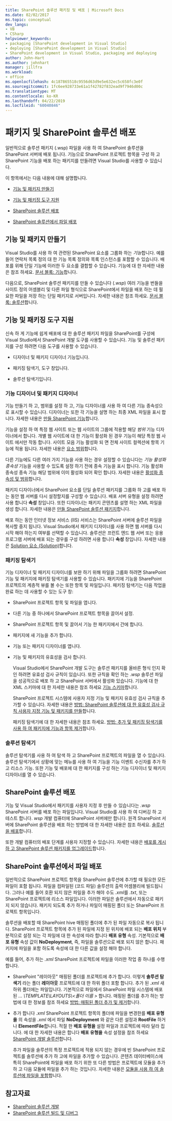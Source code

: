 ```yaml
---
title: SharePoint 솔루션 패키징 및 배포 | Microsoft Docs
ms.date: 02/02/2017
ms.topic: conceptual
dev_langs:
- VB
- CSharp
helpviewer_keywords:
- packaging [SharePoint development in Visual Studio]
- deploying [SharePoint development in Visual Studio]
- SharePoint development in Visual Studio, packaging and deploying
author: John-Hart
ms.author: johnhart
manager: jillfra
ms.workload:
- office
ms.openlocfilehash: 4c187865518c9556d63d9e5e632ec5c658fc3e0f
ms.sourcegitcommit: 1fc6ee928733e61a1f42782f832ead9f7946d00c
ms.translationtype: MT
ms.contentlocale: ko-KR
ms.lasthandoff: 04/22/2019
ms.locfileid: "60040846"
---
```

# <a name="package-and-deploy-sharepoint-solutions"></a>패키지 및 SharePoint 솔루션 배포
  일반적으로 솔루션 패키지 (.wsp) 파일을 사용 하 여 SharePoint 솔루션을 SharePoint 서버에 배포 됩니다. 기능으로 SharePoint 프로젝트 항목을 구성 하 고 SharePoint 기능을 배포 하는 패키지를 만들려면 Visual Studio를 사용할 수 있습니다.

 이 항목에서는 다음 내용에 대해 설명합니다.

- [기능 및 패키지 만들기](#create-features-and-packages)

- [기능 및 패키징 도구 지원](#feature-and-packaging-tool-support)

- [SharePoint 솔루션 배포](#deploy-sharepoint-solutions)

- [SharePoint 솔루션에서 파일 배포](#deploy-files-in-sharepoint-solutions)

## <a name="create-features-and-packages"></a>기능 및 패키지 만들기
 Visual Studio를 사용 하 여 관련된 SharePoint 요소를 그룹화 하는 *기능*합니다. 예를 들어 연락처 목록 정의 대 한 기능 목록 정의와 목록 인스턴스를 포함할 수 있습니다. 배포를 위해 단일 기능에 이러한 두 요소를 결합할 수 있습니다. 기능에 대 한 자세한 내용은 참조 하세요. [문서 블록: 기능](http://go.microsoft.com/fwlink/?LinkID=169183)합니다.

 다음으로, SharePoint 솔루션 패키지를 만들 수 있습니다 (*.wsp*) 여러 기능을 번들을 사이트 정의 어셈블리 및 다른 파일 형식으로 SharePoint에서 파일을 배포 하는 데 필요한 파일을 저장 하는 단일 패키지로 서버입니다. 자세한 내용은 참조 하세요. [문서 블록: 솔루션](http://go.microsoft.com/fwlink/?LinkID=169186)합니다.

## <a name="feature-and-packaging-tool-support"></a>기능 및 패키징 도구 지원
 신속 하 게 기능에 쉽게 배포에 대 한 솔루션 패키지 파일을 SharePoint를 구성에 Visual Studio에서 SharePoint 개발 도구를 사용할 수 있습니다. 기능 및 솔루션 패키지를 구성 하려면 다음 도구를 사용할 수 있습니다.

- 디자이너 및 패키지 디자이너 기능입니다.

- 패키징 탐색기, 도구 창입니다.

- 솔루션 탐색기입니다.

### <a name="feature-designer-and-package-designer"></a>기능 디자이너 및 패키지 디자이너
 기능 만들기 하 고, 범위를 설정 하 고, 기능 디자이너를 사용 하 여 다른 기능 종속성으로 표시할 수 있습니다. 디자이너는 또한 각 기능을 설명 하는 최종 XML 파일을 표시 합니다. 자세한 내용은 [만들 SharePoint 기능](../sharepoint/creating-sharepoint-features.md)합니다.

 기능을 설정 하 여 특정 웹 사이트 또는 웹 사이트의 그룹에 적용할 해당 *범위* 기능 디자이너에서 합니다. 개별 웹 사이트에 대 한 기능이 활성화 된 경우 기능이 해당 특정 웹 사이트 에서만 작동 합니다. 사이트 모음 기능 활성화 되 면 전체 사이트 컬렉션에 항목 기능에 적용 됩니다. 자세한 내용은 [요소 범위](http://go.microsoft.com/fwlink/?LinkID=169189)합니다.

 다른 기능에도 다른 여러 가지 기능을 사용 하는 경우 설정할 수 있습니다는 *기능 활성화 종속성* 기능을 사용할 수 있도록 설정 하기 전에 종속 기능을 표시 합니다. 기능 활성화 종속성 종속 기능 해당 범위에 이미 활성화 되어 확인 합니다. 자세한 내용은 [활성화 종속성 및 범위](http://go.microsoft.com/fwlink/?LinkID=169190)합니다.

 패키지 디자이너에서 SharePoint 요소를 단일 솔루션 패키지를 그룹화 하 고를 배포 하는 동안 웹 서버를 다시 설정할지를 구성할 수 있습니다. 배포 서버 유형을 설정 하려면 사용 합니다 **속성** 창입니다. 또한 디자이너는 패키지 콘텐츠를 설명 하는 XML 파일을 생성 합니다. 자세한 내용은 [만들 SharePoint 솔루션 패키지](../sharepoint/creating-sharepoint-solution-packages.md)합니다.

 배포 하는 동안 인터넷 정보 서비스 (IIS) 서비스는 SharePoint 서버에 솔루션 파일을 복사할 중지 됩니다. Visual Studio에서 패키지 디자이너를 사용 하면 웹 서버를 다시 시작 해야 하는지 여부를 선택할 수 있습니다. 솔루션은 프런트 엔드 웹 서버 또는 응용 프로그램 서버에 배포 되는 경우를 구성 하려면 사용 합니다 **속성** 창입니다. 자세한 내용은 [Solution 요소 (Solution)](http://go.microsoft.com/fwlink/?LinkID=169191)합니다.

### <a name="packaging-explorer"></a>패키징 탐색기
 기능 디자이너 및 패키지 디자이너를 보완 하기 위해 파일을 그룹화 하려면 SharePoint 기능 및 패키지에 패키징 탐색기를 사용할 수 있습니다. 패키지에 기능을 SharePoint 프로젝트의 계층적 뷰를 볼 수는 또한 항목 및 파일입니다. 패키징 탐색기는 다음 작업을 완료 하는 데 사용할 수 있는 도구 창:

- SharePoint 프로젝트 항목 및 파일을 엽니다.

- 다른 기능 중 하나에서 SharePoint 프로젝트 항목을 끌어서 설정.

- SharePoint 프로젝트 항목 및 끌어서 기능 한 패키지에서 간에 합니다.

- 패키지에 새 기능을 추가 합니다.

- 기능 또는 패키지 디자이너를 엽니다.

- 기능 및 패키지의 유효성을 검사 합니다.

  Visual Studio에서 SharePoint 개발 도구는 솔루션 패키지를 올바른 형식 인지 확인 하려면 유효성 검사 규칙이 있습니다. 또한 규칙을 확인 하는 *.wsp* 솔루션 파일을 성공적으로 배포 하 고 SharePoint 서버에서 활성화 있습니다. 기능에 대 한 XML 스키마에 대 한 자세한 내용은 참조 하세요 [기능 스키마](http://go.microsoft.com/fwlink/?LinkID=169192)합니다.

  SharePoint 프로젝트 시스템에 사용자 지정 기능 및 패키지 유효성 검사 규칙을 추가할 수 있습니다. 자세한 내용은 [방법: SharePoint 솔루션에 대 한 유효성 검사 규칙 사용자 지정 기능 및 패키지를 만들](../sharepoint/how-to-create-custom-feature-and-package-validation-rules-for-sharepoint-solutions.md)합니다.

  패키징 탐색기에 대 한 자세한 내용은 참조 하세요. [방법: 추가 및 패키징 탐색기를 사용 하 여 패키지에 기능과 항목 제거](../sharepoint/how-to-add-and-remove-features-and-items-to-a-package-by-using-the-packaging-explorer.md)합니다.

### <a name="solution-explorer"></a>솔루션 탐색기
 솔루션 탐색기를 사용 하 여 탐색 하 고 SharePoint 프로젝트의 파일을 열 수 있습니다. 솔루션 탐색기에서 상황에 맞는 메뉴를 사용 하 여 기능을 기능 이벤트 수신자를 추가 하 고 리소스 기능. 또한 기능 및 배포에 대 한 패키지를 구성 하는 기능 디자이너 및 패키지 디자이너를 열 수 있습니다.

## <a name="deploy-sharepoint-solutions"></a>SharePoint 솔루션 배포
 기능 및 Visual Studio에서 패키지를 사용자 지정 후 만들 수 있습니다는 *.wsp* SharePoint 서버를 배포 하는 파일입니다. Visual Studio를 사용 하 여 디버깅 하 고 테스트 합니다. *wsp* 개발 컴퓨터에 SharePoint 서버에만 합니다. 원격 SharePoint 서버에 SharePoint 솔루션을 배포 하는 방법에 대 한 자세한 내용은 참조 하세요. [솔루션을 배포](http://go.microsoft.com/fwlink/?LinkID=169194)합니다.

 또한 개발 컴퓨터의 배포 단계를 사용자 지정할 수 있습니다. 자세한 내용은 [배포를 게시 하 고 SharePoint 솔루션 패키지를 업그레이드](../sharepoint/deploying-publishing-and-upgrading-sharepoint-solution-packages.md)합니다.

## <a name="deploy-files-in-sharepoint-solutions"></a>SharePoint 솔루션에서 파일 배포
 일반적으로 SharePoint 프로젝트 항목을 SharePoint 솔루션에 추가할 때 필요한 모든 파일이 포함 됩니다. 파일을 컴파일된 (코드 파일) 솔루션의 출력 어셈블리에 빌드됩니다. 그러나 예를 들어 호환 되지 않은 파일을 추가 해야 수도 *.xml*를 *.txt*, 또는 SharePoint 프로젝트에 리소스 파일입니다. 이러한 파일은 솔루션에서 자동으로 패키지 되지 않습니다. 패키지 되도록 추가 하거나 파일이 매핑된 폴더 또는 SharePoint 프로젝트 항목입니다.

 솔루션을 배포할 때 SharePoint hive 매핑된 폴더에 추가 된 파일 자동으로 복사 됩니다. SharePoint 프로젝트 항목에 추가 된 파일에 지정 된 위치에 배포 되는 **배포 위치** 부분적으로 설정 되는 각 파일에 대 한 속성에 따라 합니다 **배포 유형** 속성. 기본적으로 **배포 유형** 속성 값이 **NoDeployment**, 즉, 파일을 솔루션으로 배포 되지 않은 합니다. 패키지에 파일을 포함 하도록 속성에 대 한 다른 값을 설정 해야 합니다.

 예를 들어, 추가 하는 *.xml* SharePoint 프로젝트에 파일을 이러한 작업 중 하나를 수행 합니다.

- SharePoint "레이아웃" 매핑된 폴더를 프로젝트에 추가 합니다. 이렇게 **솔루션 탐색기** 라는 폴더 **레이아웃** 프로젝트에 대 한 하위 폴더 포함 합니다. 추가 된 *.xml* 새 하위 폴더에는 파일입니다. 기본적으로 파일에서 SharePoint 파일 시스템에 배포 된 *... \TEMPLATE\LAYOUTS\\\<폴더 이름 >* 합니다. 매핑된 폴더를 추가 하는 방법에 대 한 정보를 참조 하세요 [방법: 매핑된 폴더 추가 및 제거](../sharepoint/how-to-add-and-remove-mapped-folders.md)합니다.

- 추가 합니다 *.xml* SharePoint 프로젝트 항목의 폴더에 파일을 변경한를 **배포 유형을** 의 속성을 *.xml* 에서 파일 **NoDeployment**  와 같은 다른 설정과 **RootFile** 하거나 **ElementFile**합니다. 적절 한 **배포 유형을** 설정 파일과 프로젝트에 따라 달라 집니다. 에 대 한 자세한 내용은 합니다 **배포 유형을** 속성 설정을 참조 하세요 [SharePoint 개발 솔루션](../sharepoint/developing-sharepoint-solutions.md)합니다.

  추가 파일을 솔루션의 특정 프로젝트에 적용 되지 않는 경우에 빈 SharePoint 프로젝트를 솔루션에 추가 하 고에 파일을 추가할 수 있습니다. 콘텐츠 데이터베이스에 특히 SharePoint에 파일을 배포 하기 위한 또 다른 방법은 프로젝트에 모듈을 추가 하 고 다음 모듈에 파일을 추가 하는 것입니다. 자세한 내용은 [모듈을 사용 하 여 솔루션에 파일을 포함](../sharepoint/using-modules-to-include-files-in-the-solution.md)합니다.

## <a name="see-also"></a>참고자료
- [SharePoint 솔루션 개발](../sharepoint/developing-sharepoint-solutions.md)
- [SharePoint 솔루션 빌드 및 디버그](../sharepoint/building-and-debugging-sharepoint-solutions.md)
